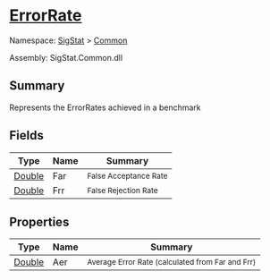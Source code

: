 # [ErrorRate](./ErrorRate.md)

Namespace: [SigStat]() > [Common](./README.md)

Assembly: SigStat.Common.dll

## Summary
Represents the ErrorRates achieved in a benchmark

## Fields

| Type | Name | Summary | 
| --- | --- | --- | 
| [Double](https://docs.microsoft.com/en-us/dotnet/api/System.Double) | Far | <sub>False Acceptance Rate</sub> | 
| [Double](https://docs.microsoft.com/en-us/dotnet/api/System.Double) | Frr | <sub>False Rejection Rate</sub> | 


## Properties

| Type | Name | Summary | 
| --- | --- | --- | 
| [Double](https://docs.microsoft.com/en-us/dotnet/api/System.Double) | Aer | <sub>Average Error Rate (calculated from Far and Frr)</sub> | 


